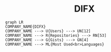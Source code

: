 <h1 align="center">DIFX</h1>

```mermaid
graph LR
COMPANY_NAME{DIFX}
COMPANY_NAME ---> U{Users} ---> UN[12]
COMPANY_NAME ---> R{Repositories} ---> RN[53]
COMPANY_NAME ---> G{Gists} ---> GN[4]
COMPANY_NAME ---> ML{Most Used<br>Languages}
```
